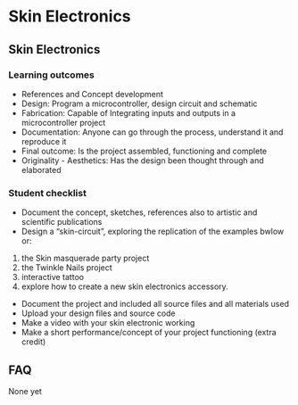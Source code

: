 # Skin Electronics

## Skin Electronics

### Learning outcomes

* References and Concept development
* Design: Program a microcontroller, design circuit and schematic
* Fabrication: Capable of Integrating inputs and outputs in a microcontroller project
* Documentation: Anyone can go through the process, understand it and reproduce it
* Final outcome: Is the project assembled, functioning and complete
* Originality - Aesthetics: Has the design been thought through and elaborated

### Student checklist

* Document the concept, sketches, references also to artistic and scientific publications
* Design a “skin-circuit”, exploring the replication of the examples bwlow or:
1. the Skin masquerade party project
1. the Twinkle Nails project
1. interactive tattoo
1. explore how to create a new skin electronics accessory.

* Document the project and included all source files and all materials used
* Upload your design files and source code
* Make a video with your skin electronic working
* Make a short performance/concept of your project functioning (extra credit)

## FAQ

None yet


